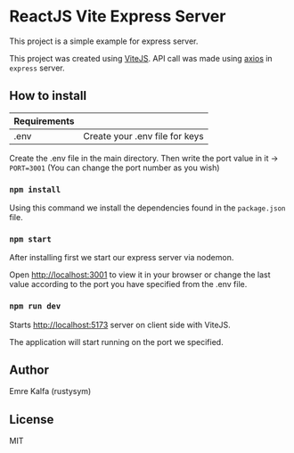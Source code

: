 # ReactJS Vite Express Server

This project is a simple example for express server.

This project was created using [ViteJS](https://vitejs.dev/guide/). API call was made using [axios](https://axios-http.com/docs/intro) in `express` server.


## How to install

| Requirements |  |
| --- | --- |
| .env | Create your .env file for keys|

Create the .env file in the main directory. Then write the port value in it -> `PORT=3001` (You can change the port number as you wish)

### `npm install`

Using this command we install the dependencies found in the `package.json` file.

### `npm start`

After installing first we start our express server via nodemon.

Open [http://localhost:3001](http://localhost:3001) to view it in your browser or change the last value according to the port you have specified from the .env file.

### `npm run dev`

Starts [http://localhost:5173](http://localhost:5173) server on client side with ViteJS.

The application will start running on the port we specified.

## Author

Emre Kalfa (rustysym)

## License

MIT